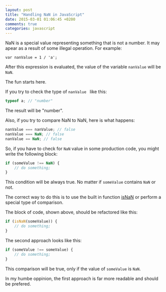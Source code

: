 ```yaml
---
layout: post
title: "Handling NaN in JavaScript"
date: 2015-03-01 01:06:45 +0200
comments: true
categories: javascript
---
```


NaN is a special value representing something that is not a number. It may apear as a result of some illegal operation. For example:
```
var nanValue = 1 / 'a';
```
After this expression is evaluated, the value of the variable ```nanValue``` will be ```NaN```.

The fun starts here.

If you try to check the type of ```nanValue ``` like this:
```javascript
typeof a; // "number"
```
The result will be "number".

Also, if you try to compare NaN to NaN, here is what happens:
```javascript
nanValue === nanValue; // false
nanValue === NaN; // false
nanValue == NaN; // false
```
So, if you have to check for ```NaN``` value in some production code, you might write the following block:
```javascript
if (someValue !== NaN) {
	// do something;
}
```
This condition will be always true. No matter if ```someValue``` contains ```NaN``` or not.

The correct way to do this is to use the built in function [isNaN](https://developer.mozilla.org/en-US/docs/Web/JavaScript/Reference/Global_Objects/isNaN) or perform a special type of comparison.

The block of code, shown above, should be refactored like this:
```javascript
if (isNaN(someValue)) {
	// do something;
}
```

The second approach looks like this:
```javascript
if (someValue !== someValue) {
	// do something;
}
```
This comparison will be true, only if the value of ```someValue``` is ```NaN```.

In my humbe oppinion, the first approach is far more readable and should be prefered. 
